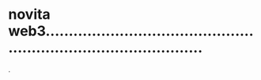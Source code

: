 # novita web3.......................................................................................
.
